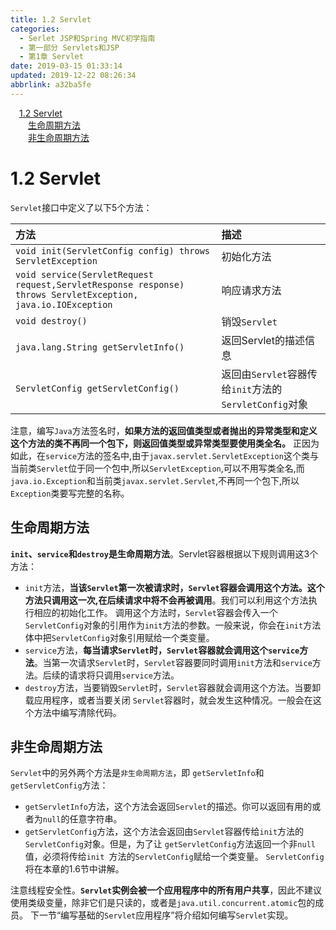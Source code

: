 ```yaml
---
title: 1.2 Servlet
categories: 
  - Serlet JSP和Spring MVC初学指南
  - 第一部分 Servlets和JSP
  - 第1章 Servlet
date: 2019-03-15 01:33:14
updated: 2019-12-22 08:26:34
abbrlink: a32ba5fe
---
```

<div id='my_toc'><a href="/JavaReadingNotes/a32ba5fe/#1-2-Servlet" class="header_1">1.2 Servlet</a><br><a href="/JavaReadingNotes/a32ba5fe/#生命周期方法" class="header_2">生命周期方法</a><br><a href="/JavaReadingNotes/a32ba5fe/#非生命周期方法" class="header_2">非生命周期方法</a><br></div>
<style>.header_1{margin-left: 1em;}.header_2{margin-left: 2em;}.header_3{margin-left: 3em;}.header_4{margin-left: 4em;}.header_5{margin-left: 5em;}.header_6{margin-left: 6em;}</style>
<!--more-->
<script>if (navigator.platform.search('arm')==-1){document.getElementById('my_toc').style.display = 'none';}var e,p = document.getElementsByTagName('p');while (p.length>0) {e = p[0];e.parentElement.removeChild(e);}</script>

<!--end-->
<!--SSTStart-->
# 1.2 Servlet #
`Servlet`接口中定义了以下5个方法：

|方法|描述|
|:---|:---|
|`void init(ServletConfig config) throws ServletException`|初始化方法|
|`void service(ServletRequest request,ServletResponse response) throws ServletException, java.io.IOException`|响应请求方法|
|`void destroy()`|销毁`Servlet`|
|`java.lang.String getServletInfo()`|返回Servlet的描述信息|
|`ServletConfig getServletConfig()`|返回由`Servlet`容器传给`init`方法的`ServletConfig`对象|

注意，编写`Java`方法签名时，**如果方法的返回值类型或者抛出的异常类型和定义这个方法的类不再同一个包下，则返回值类型或异常类型要使用类全名。** 正因为如此，在`service`方法的签名中,由于`javax.servlet.ServletException`这个类与当前类`Servlet`位于同一个包中,所以`ServletException`,可以不用写类全名,而`java.io.Exception`和当前类`javax.servlet.Servlet`,不再同一个包下,所以`Exception`类要写完整的名称。
## 生命周期方法 ##
**`init`、`service`和`destroy`是生命周期方法**。Servlet容器根据以下规则调用这3个方法：
- `init`方法，**当该`Servlet`第一次被请求时，`Servlet`容器会调用这个方法。这个方法只调用这一次,在后续请求中将不会再被调用**。我们可以利用这个方法执行相应的初始化工作。 调用这个方法时，`Servlet`容器会传入一个 `ServletConfig`对象的引用作为`init`方法的参数。一般来说，你会在`init`方法体中把`ServletConfig`对象引用赋给一个类变量。
- `service`方法，**每当请求`Servlet`时，`Servlet`容器就会调用这个`service`方法**。当第一次请求`Servlet`时，`Servlet`容器要同时调用`init`方法和`service`方法。后续的请求将只调用`service`方法。
- `destroy`方法，当要销毁`Servlet`时，`Servlet`容器就会调用这个方法。当要卸载应用程序，或者当要关闭 `Servlet`容器时，就会发生这种情况。一般会在这个方法中编写清除代码。

## 非生命周期方法 ##
`Servlet`中的另外两个方法是`非生命周期方法`，即 `getServletInfo`和`getServletConfig`方法：
- `getServletInfo`方法，这个方法会返回`Servlet`的描述。你可以返回有用的或者为`null`的任意字符串。
- `getServletConfig`方法，这个方法会返回由`Servlet`容器传给`init`方法的`ServletConfig`对象。但是，为了让 `getServletConfig`方法返回一个非`null`值，必须将传给`init `方法的`ServletConfig`赋给一个类变量。 `ServletConfig`将在本章的1.6节中讲解。

注意线程安全性。**`Servlet`实例会被一个应用程序中的所有用户共享**，因此不建议使用类级变量，除非它们是只读的，或者是`java.util.concurrent.atomic`包的成员。 下一节“编写基础的`Servlet`应用程序”将介绍如何编写`Servlet`实现。

<!--SSTStop-->
